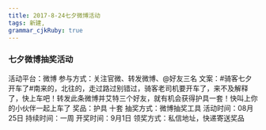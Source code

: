 ```yaml
---
title: 2017-8-24七夕微博活动 
tags: 新建,
grammar_cjkRuby: true
---
```

### 七夕微博抽奖活动 

活动平台：微博
参与方式：关注官微、转发微博、@好友三名
文案：#骑客七夕开车了#南来的，北往的，走过路过别错过，骑客老司机要开车了，来不及解释了，快上车吧！转发此条微博并艾特三个好友，就有机会获得护具一套！快叫上你的小伙伴一起上车了
奖品：护具 十套 
抽奖方式：微博抽奖工具
活动时间：08月25日
持续时间：一周
开奖时间：9月1日
领奖方式：私信地址，快递寄送奖品